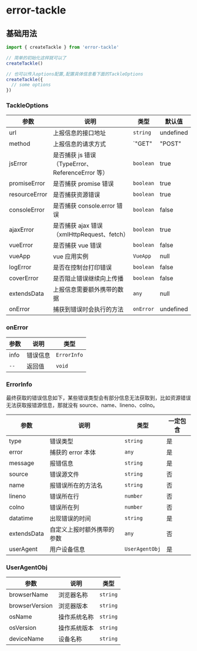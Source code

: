 # error-tackle

## 基础用法

```javascript
import { createTackle } from 'error-tackle'

// 简单的初始化这样就可以了
createTackle()

// 也可以传入options配置,配置具体信息看下面的TackleOptions
createTackle({
  // some options
})
```

### TackleOptions

| 参数          | 说明                                             | 类型      | 默认值    |
| ------------- | ------------------------------------------------ | --------- | --------- |
| url           | 上报信息的接口地址                               | `string`  | undefined |
| method        | 上报信息的请求方式                               | `"GET"|"POST"|"IMG"` | IMG |
| jsError       | 是否捕获 js 错误（TypeError、ReferenceError 等） | `boolean` | true      |
| promiseError  | 是否捕获 promise 错误                            | `boolean` | true      |
| resourceError | 是否捕获资源错误                                 | `boolean` | true      |
| consoleError  | 是否捕获 console.error 错误                      | `boolean` | false     |
| ajaxError     | 是否捕获 ajax 错误 （xmlHttpRequest、fetch）     | `boolean` | true      |
| vueError      | 是否捕获 vue 错误                                | `boolean` | false     |
| vueApp        | vue 应用实例                                     | `VueApp`  | null      |
| logError      | 是否在控制台打印错误                             | `boolean` | false     |
| coverError    | 是否阻止错误继续向上传播                         | `boolean` | false     |
| extendsData   | 上报信息需要额外携带的数据                       | `any`     | null      |
| onError       | 捕获到错误时会执行的方法                         | `onError` | undefined |

### onError

| 参数 | 说明     | 类型        |
| ---- | -------- | ----------- |
| info | 错误信息 | `ErrorInfo` |
| `--` | 返回值   | `void`      |

### ErrorInfo

最终获取的错误信息如下，某些错误类型会有部分信息无法获取到，比如资源错误无法获取报错源信息，那就没有 source、name、lineno、colno。

| 参数        | 说明                       | 类型           | 一定包含 |
| ----------- | -------------------------- | -------------- | -------- |
| type        | 错误类型                   | `string`       | 是       |
| error       | 捕获的 error 本体          | `any`          | 是       |
| message     | 报错信息                   | `string`       | 是       |
| source      | 错误源文件                 | `string`       | 否       |
| name        | 报错误所在的方法名         | `string`       | 否       |
| lineno      | 错误所在行                 | `number`       | 否       |
| colno       | 错误所在列                 | `number`       | 否       |
| datatime    | 出现错误的时间             | `string`       | 是       |
| extendsData | 自定义上报时额外携带的参数 | `any`          | 否       |
| userAgent   | 用户设备信息               | `UserAgentObj` | 是       |

### UserAgentObj

| 参数           | 说明         | 类型     |
| -------------- | ------------ | -------- |
| browserName    | 浏览器名称   | `string` |
| browserVersion | 浏览器版本   | `string` |
| osName         | 操作系统名称 | `string` |
| osVersion      | 操作系统版本 | `string` |
| deviceName     | 设备名称     | `string` |
